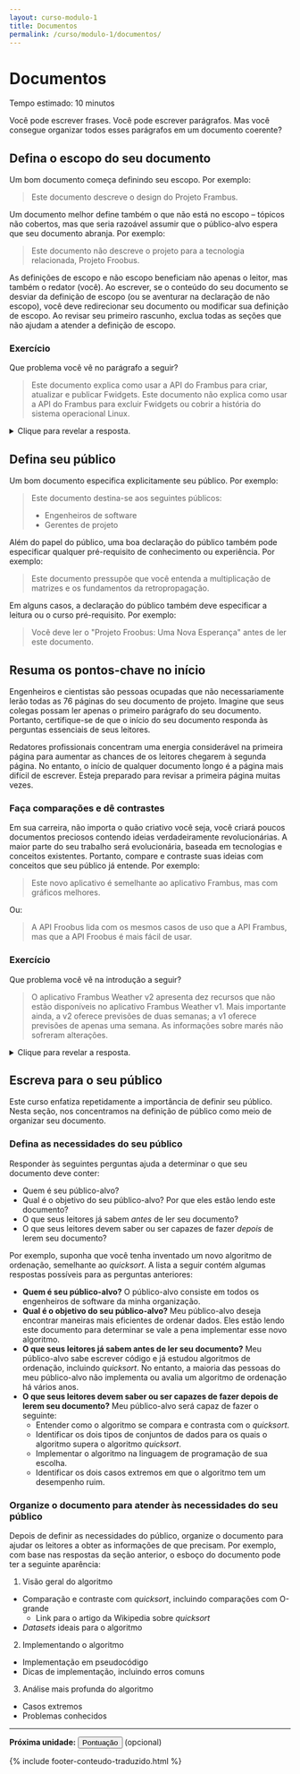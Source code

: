 ```yaml
---
layout: curso-modulo-1
title: Documentos
permalink: /curso/modulo-1/documentos/
---
```


# Documentos

<div class="alerta alerta-simples">
    <p>Tempo estimado: 10 minutos</p>
</div>

Você pode escrever frases. Você pode escrever parágrafos. Mas você consegue organizar todos esses parágrafos em um documento coerente?

## Defina o escopo do seu documento

Um bom documento começa definindo seu escopo. Por exemplo:

> Este documento descreve o design do Projeto Frambus.

Um documento melhor define também o que não está no escopo – tópicos não cobertos, mas que seria razoável assumir que o público-alvo espera que seu documento abranja. Por exemplo:

> Este documento não descreve o projeto para a tecnologia relacionada, Projeto Froobus.

As definições de escopo e não escopo beneficiam não apenas o leitor, mas também o redator (você). Ao escrever, se o conteúdo do seu documento se desviar da definição de escopo (ou se aventurar na declaração de não escopo), você deve redirecionar seu documento ou modificar sua definição de escopo. Ao revisar seu primeiro rascunho, exclua todas as seções que não ajudam a atender a definição de escopo.

### Exercício

Que problema você vê no parágrafo a seguir?

> Este documento explica como usar a API do Frambus para criar, atualizar e publicar Fwidgets. Este documento não explica como usar a API do Frambus para excluir Fwidgets ou cobrir a história do sistema operacional Linux.

<details>
<summary>Clique para revelar a resposta.</summary>

<p>O não escopo deve incluir apenas informações que os usuários razoavelmente esperariam que o documento abrangesse. A julgar pela primeira frase, nenhum usuário razoável esperaria que o documento cobrisse a história do sistema operacional Linux.</p>

</details>

## Defina seu público

Um bom documento especifica explicitamente seu público. Por exemplo:

> Este documento destina-se aos seguintes públicos:
>
> * Engenheiros de software
> * Gerentes de projeto

Além do papel do público, uma boa declaração do público também pode especificar qualquer pré-requisito de conhecimento ou experiência. Por exemplo:

> Este documento pressupõe que você entenda a multiplicação de matrizes e os fundamentos da retropropagação.

Em alguns casos, a declaração do público também deve especificar a leitura ou o curso pré-requisito. Por exemplo:

> Você deve ler o "Projeto Froobus: Uma Nova Esperança" antes de ler este documento.

## Resuma os pontos-chave no início

Engenheiros e cientistas são pessoas ocupadas que não necessariamente lerão todas as 76 páginas do seu documento de projeto. Imagine que seus colegas possam ler apenas o primeiro parágrafo do seu documento. Portanto, certifique-se de que o início do seu documento responda às perguntas essenciais de seus leitores.

Redatores profissionais concentram uma energia considerável na primeira página para aumentar as chances de os leitores chegarem à segunda página. No entanto, o início de qualquer documento longo é a página mais difícil de escrever. Esteja preparado para revisar a primeira página muitas vezes.

### Faça comparações e dê contrastes

Em sua carreira, não importa o quão criativo você seja, você criará poucos documentos preciosos contendo ideias verdadeiramente revolucionárias. A maior parte do seu trabalho será evolucionária, baseada em tecnologias e conceitos existentes. Portanto, compare e contraste suas ideias com conceitos que seu público já entende. Por exemplo:

> Este novo aplicativo é semelhante ao aplicativo Frambus, mas com gráficos melhores.

Ou:

> A API Froobus lida com os mesmos casos de uso que a API Frambus, mas que a API Froobus é mais fácil de usar.

### Exercício

Que problema você vê na introdução a seguir?

> O aplicativo Frambus Weather v2 apresenta dez recursos que não estão disponíveis no aplicativo Frambus Weather v1. Mais importante ainda, a v2 oferece previsões de duas semanas; a v1 oferece previsões de apenas uma semana. As informações sobre marés não sofreram alterações.

<details>
<summary>Clique para revelar a resposta.</summary>

<p>A frase final (sobre marés) não é importante o suficiente para aparecer no parágrafo de abertura. A primeira frase mencionou dez novos recursos, então os leitores provavelmente esperariam ouvir mais sobre esses novos recursos. Em vez disso, a frase final refere-se a algo diferente de um novo recurso.</p>

</details>

## Escreva para o seu público

Este curso enfatiza repetidamente a importância de definir seu público. Nesta seção, nos concentramos na definição de público como meio de organizar seu documento.

### Defina as necessidades do seu público

Responder às seguintes perguntas ajuda a determinar o que seu documento deve conter:

* Quem é seu público-alvo?
* Qual é o objetivo do seu público-alvo? Por que eles estão lendo este documento?
* O que seus leitores já sabem *antes* de ler seu documento?
* O que seus leitores devem saber ou ser capazes de fazer *depois* de lerem seu documento?

Por exemplo, suponha que você tenha inventado um novo algoritmo de ordenação, semelhante ao *quicksort*. A lista a seguir contém algumas respostas possíveis para as perguntas anteriores:

* **Quem é seu público-alvo?** O público-alvo consiste em todos os engenheiros de software da minha organização.
* **Qual é o objetivo do seu público-alvo?** Meu público-alvo deseja encontrar maneiras mais eficientes de ordenar dados. Eles estão lendo este documento para determinar se vale a pena implementar esse novo algoritmo.
* **O que seus leitores já sabem antes de ler seu documento?** Meu público-alvo sabe escrever código e já estudou algoritmos de ordenação, incluindo *quicksort*. No entanto, a maioria das pessoas do meu público-alvo não implementa ou avalia um algoritmo de ordenação há vários anos.
* **O que seus leitores devem saber ou ser capazes de fazer depois de lerem seu documento?** Meu público-alvo será capaz de fazer o seguinte:
  * Entender como o algoritmo se compara e contrasta com o *quicksort*.
  * Identificar os dois tipos de conjuntos de dados para os quais o algoritmo supera o algoritmo *quicksort*.
  * Implementar o algoritmo na linguagem de programação de sua escolha.
  * Identificar os dois casos extremos em que o algoritmo tem um desempenho ruim.

### Organize o documento para atender às necessidades do seu público

Depois de definir as necessidades do público, organize o documento para ajudar os leitores a obter as informações de que precisam. Por exemplo, com base nas respostas da seção anterior, o esboço do documento pode ter a seguinte aparência:

1. Visão geral do algoritmo
* Comparação e contraste com *quicksort*, incluindo comparações com O-grande
  * Link para o artigo da Wikipedia sobre *quicksort*
* *Datasets* ideais para o algoritmo

2. Implementando o algoritmo
  * Implementação em pseudocódigo
  * Dicas de implementação, incluindo erros comuns

3. Análise mais profunda do algoritmo
  * Casos extremos
  * Problemas conhecidos

---

<p class="proxima-unidade"><b>Próxima unidade:</b> <a href="/curso/modulo-1/pontuacao/"><button type="button" class="btn btn-dark">Pontuação</button></a> (opcional)</p>

{% include footer-conteudo-traduzido.html %}

